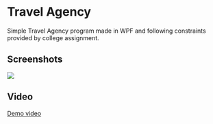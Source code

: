 # Travel Agency

Simple Travel Agency program made in WPF and following constraints provided by college assignment.

## Screenshots

![](https://i.imgur.com/xd8bxtq.png)

## Video

[Demo video](https://youtu.be/lYB1dshVsiw)